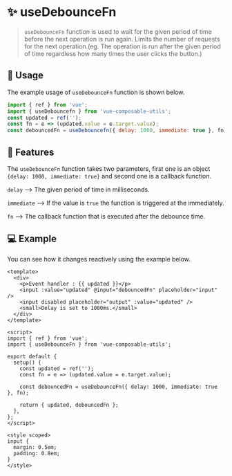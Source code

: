 # :sparkles: useDebounceFn

> `useDebounceFn` function is used to wait for the given period of time before the next operation is run again. Limits the number of requests for the next operation.(eg. The operation is run after the given period of time regardless how many times the user clicks the button.)

## :convenience_store: Usage

The example usage of `useDebounceFn` function is shown below.

```js
import { ref } from 'vue';
import { useDebouncefn } from 'vue-composable-utils';
const updated = ref('');
const fn = e => (updated.value = e.target.value);
const debouncedFn = useDebouncefn({ delay: 1000, immediate: true }, fn);
```

## :rocket: Features

The `useDebounceFn` function takes two parameters, first one is an object `{delay: 1000, immediate: true}` and second one is a callback function.

`delay` --> The given period of time in milliseconds.

`immediate` --> If the value is `true` the function is triggered at the immediately.

`fn` --> The callback function that is executed after the debounce time.

## :computer: Example

You can see how it changes reactively using the example below.

<DebouncedFnComponent />

```vue
<template>
  <div>
    <p>Event handler : {{ updated }}</p>
    <input :value="updated" @input="debouncedFn" placeholder="input" />
    <input disabled placeholder="output" :value="updated" />
    <small>Delay is set to 1000ms.</small>
  </div>
</template>

<script>
import { ref } from 'vue';
import { useDebounceFn } from 'vue-composable-utils';

export default {
  setup() {
    const updated = ref('');
    const fn = e => (updated.value = e.target.value);

    const debouncedFn = useDebounceFn({ delay: 1000, immediate: true }, fn);

    return { updated, debouncedFn };
  },
};
</script>

<style scoped>
input {
  margin: 0.5em;
  padding: 0.8em;
}
</style>
```

<ToggleDarkMode/>
